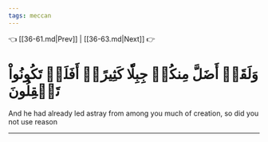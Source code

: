 ```yaml
---
tags: meccan
---
```


👈 [[36-61.md|Prev]] | [[36-63.md|Next]] 👉

# وَلَقَدۡ أَضَلَّ مِنكُمۡ جِبِلّٗا كَثِيرًاۖ أَفَلَمۡ تَكُونُواْ تَعۡقِلُونَ

And he had already led astray from among you much of creation, so did you not use reason

---

